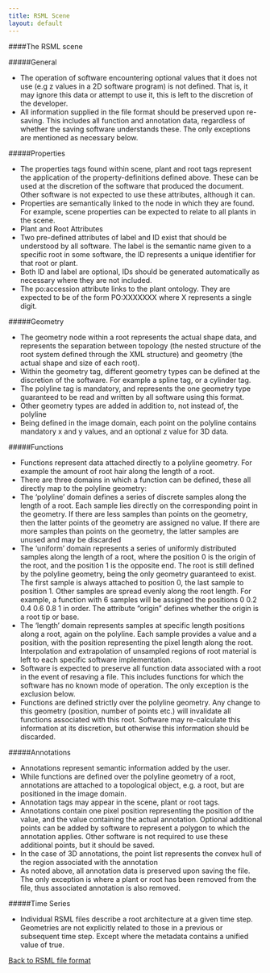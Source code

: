 ```yaml
---
title: RSML Scene
layout: default
---
```


####The RSML scene

#####General
  - The operation of software encountering optional values that it does not use (e.g z values in a 2D software program) is not defined. That is, it may ignore this data or attempt to use it, this is left to the discretion of the developer.
  - All information supplied in the file format should be preserved upon re-saving. This includes all function and annotation data, regardless of whether the saving software understands these. The only exceptions are mentioned as necessary below.

#####Properties
  - The properties tags found within scene, plant and root tags represent the application of the property-definitions defined above. These can be used at the discretion of the software that produced the document. Other software is not expected to use these attributes, although it can.
  - Properties are semantically linked to the node in which they are found. For example, scene properties can be expected to relate to all plants in the scene.
  - Plant and Root Attributes
  - Two pre-defined attributes of label and ID exist that should be understood by all software. The label is the semantic name given to a specific root in some software, the ID represents a unique identifier for that root or plant.
  - Both ID and label are optional, IDs should be generated automatically as necessary where they are not included.
  - The po:accession attribute links to the plant ontology. They are expected to be of the form PO:XXXXXXX where X represents a single digit.

#####Geometry
  - The geometry node within a root represents the actual shape data, and represents the separation between topology (the nested structure of the root system defined through the XML structure) and geometry (the actual shape and size of each root).
  - Within the geometry tag, different geometry types can be defined at the discretion of the software. For example a spline tag, or a cylinder tag.
  - The polyline tag is mandatory, and represents the one geometry type guaranteed to be read and written by all software using this format.
  - Other geometry types are added in addition to, not instead of, the polyline
  - Being defined in the image domain, each point on the polyline contains mandatory x and y values, and an optional z value for 3D data.

#####Functions
  - Functions represent data attached directly to a polyline geometry. For example the amount of root hair along the length of a root.
  - There are three domains in which a function can be defined, these all directly map to the polyline geometry:
  - The ‘polyline’ domain defines a series of discrete samples along the length of a root. Each sample lies directly on the corresponding point in the geometry. If there are less samples than points on the geometry, then the latter points of the geometry are assigned no value. If there are more samples than points on the geometry, the latter samples are unused and may be discarded
  - The ‘uniform’ domain represents a series of uniformly distributed samples along the length of a root, where the position 0 is the origin of the root, and the position 1 is the opposite end. The root is still defined by the polyline geometry, being the only geometry guaranteed to exist. The first sample is always attached to position 0, the last sample to position 1. Other samples are spread evenly along the root length. For example, a function with 6 samples will be assigned the positions 0 0.2 0.4 0.6 0.8 1 in order. The attribute “origin” defines whether the origin is a root tip or base. 
  - The ‘length’ domain represents samples at specific length positions along a root, again on the polyline. Each sample provides a value and a position, with the position representing the pixel length along the root. Interpolation and extrapolation of unsampled regions of root material is left to each specific software implementation.
  - Software is expected to preserve all function data associated with a root in the event of resaving a file. This includes functions for which the software has no known mode of operation. The only exception is the exclusion below.
  - Functions are defined strictly over the polyline geometry. Any change to this geometry (position, number of points etc.) will invalidate all functions associated with this root. Software may re-calculate this information at its discretion, but otherwise this information should be discarded.

#####Annotations
  - Annotations represent semantic information added by the user.
  - While functions are defined over the polyline geometry of a root, annotations are attached to a topological object, e.g. a root, but are positioned in the image domain.
  - Annotation tags may appear in the scene, plant or root tags.
  - Annotations contain one pixel position representing the position of the value, and the value containing the actual annotation. Optional additional points can be added by software to represent a polygon to which the annotation applies. Other software is not required to use these additional points, but it should be saved.
  - In the case of 3D annotations, the point list represents the convex hull of the region associated with the annotation
  - As noted above, all annotation data is preserved upon saving the file. The only exception is where a plant or root has been removed from the file, thus associated annotation is also removed.

#####Time Series
  - Individual RSML files describe a root architecture at a given time step. Geometries are not explicitly related to those in a previous or subsequent time step. Except where the metadata contains a unified value of true.


[Back to RSML file format](index)
